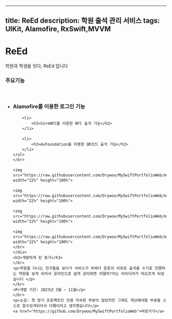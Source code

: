 
---
title: ReEd
description: 학원 출석 관리 서비스
tags: UIKit, Alamofire, RxSwift,MVVM
---

# ReEd

<div class="ReEd">
<p>학원과 학생을 잇다, ReEd 입니다</p>
<h3>주요기능</h3>
</br>
    <ul>
        <li>
            <h3>Alamofire를 이용한 로그인 기능</h2>
        </li>
        
        <li>
            <h3>CoreNFC를 이용한 NFC 출석 기능</h2>
        </li>
        
        <li>
            <h3>AvFoundation을 이용한 QR코드 출석 기능</h2>
        </li>
    </ul>
    </br>
    
    <img src="https://raw.githubusercontent.com/Drywoo/MySwiftPortfolioWeb/main/img/ReEd1.png"  width="22%" height="100%">
        
    <img src="https://raw.githubusercontent.com/Drywoo/MySwiftPortfolioWeb/main/img/ReEd.png"  width="22%" height="100%">
        
    <img src="https://raw.githubusercontent.com/Drywoo/MySwiftPortfolioWeb/main/img/ReEd2.png"  width="22%" height="100%">
        
    <img src="https://raw.githubusercontent.com/Drywoo/MySwiftPortfolioWeb/main/img/ReEd3.png"  width="22%" height="100%">
    </br>
    </div>
    <h3>개발하게 된 동기</h3>
    </br>
    <p>학원을 다니는 친구들을 보다가 서비스가 비싸다 등등의 이유로 출석을 수기로 진행하는 학원을 보게 되어서 온라인으로 쉽게 관리하면 어떨까?라는 아이디어가 떠오르게 되었습니다 </p>
    </br>
    <P>개발 기간: 2023년 3월 ~ 11월</p>
    </br>
    <p>소감: 첫 장기 프로젝트인 만큼 미숙한 부분이 많았지만 그래도 개선해야할 부분을 스스로 알수있게되어서 다행이라고 생각했습니다</p>
    <a href="https://github.com/Drywoo/MySwiftPortfolioWeb">바로가기</a>
<style>
        @keyframes animation {
            
            0% {
                opacity: 0%;
            }
            100% {
                opacity: 100%;
            }
        }
        img {
            animation: animation 3s;
        }
</style>
</div>



